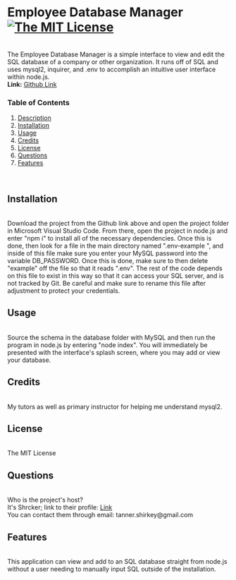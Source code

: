 <h1 id='description'>Employee Database Manager <a href="https://opensource.org/licenses/MIT"><img alt="The MIT License" src="https://img.shields.io/badge/License-MIT-yellow.svg" /></a></h1><br />The Employee Database Manager is a simple interface to view and edit the SQL database of a company or other organization. It runs off of SQL and uses mysql2, inquirer, and .env to accomplish an intuitive user interface within node.js.<br /><strong>Link:</strong> <a href=https://github.com/Shrcker/Employee-Manager>Github Link</a><br />
<!-- Insert video here -->
<h3>Table of Contents</h3><ol><li><a href="#description"><span>Description</span></a></li><li><a href="#installation"><span>Installation</span></a></li><li><a href="#usage"><span>Usage</span></a></li><li><a href="#credits"><span>Credits</span></a></li><li><a href="#license"><span>License</span></a></li><li><a href="#questions"><span>Questions</span></a></li><li><a href="#features"><span>Features</span></a></li></ol><br /><h2 id='installation'> Installation</h2><br />Download the project from the Github link above and open the project folder in Microsoft Visual Studio Code. From there, open the project in node.js and enter "npm i" to install all of the necessary dependencies. Once this is done, then look for a file in the main directory named ".env-example
", and inside of this file make sure you enter your MySQL password into the variable DB_PASSWORD. Once this is done, make sure to then delete "example" off the file so that it reads ".env". The rest of the code depends on this file to exist in this way so that it can access your SQL server, and is not tracked by Git. Be careful and make sure to rename this file after adjustment to protect your credentials.<br /><h2 id='usage'> Usage</h2><br /> Source the schema in the database folder with MySQL and then run the program in node.js by entering "node index". You will immediately be presented with the interface's splash screen, where you may add or view your database.<br /><h2 id='credits'> Credits</h2><br /> My tutors as well as primary instructor for helping me understand mysql2.<br /><h2 id='license'> License</h2><br /> The MIT License<br /><h2 id='questions'> Questions</h2><br /> Who is the project's host?<br />It's Shrcker; link to their profile: <a href="https://www.github.com/Shrcker">Link</a><br /> You can contact them through email: tanner.shirkey@gmail.com<br /><h2 id='features'> Features</h2><br />This application can view and add to an SQL database straight from node.js without a user needing to manually input SQL outside of the installation.
